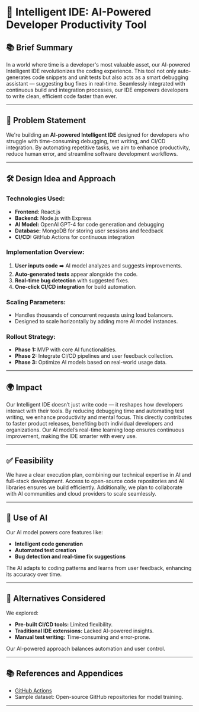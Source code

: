 # 🌟 Intelligent IDE: AI-Powered Developer Productivity Tool

## 📚 Brief Summary

In a world where time is a developer's most valuable asset, our AI-powered Intelligent IDE revolutionizes the coding experience. This tool not only auto-generates code snippets and unit tests but also acts as a smart debugging assistant — suggesting bug fixes in real-time. Seamlessly integrated with continuous build and integration processes, our IDE empowers developers to write clean, efficient code faster than ever.

---

## 📌 Problem Statement

We're building an **AI-powered Intelligent IDE** designed for developers who struggle with time-consuming debugging, test writing, and CI/CD integration. By automating repetitive tasks, we aim to enhance productivity, reduce human error, and streamline software development workflows.

---

## 🛠️ Design Idea and Approach

### Technologies Used:
- **Frontend:** React.js
- **Backend:** Node.js with Express
- **AI Model:** OpenAI GPT-4 for code generation and debugging
- **Database:** MongoDB for storing user sessions and feedback
- **CI/CD:** GitHub Actions for continuous integration

### Implementation Overview:
1. **User inputs code** ➡️ AI model analyzes and suggests improvements.
2. **Auto-generated tests** appear alongside the code.
3. **Real-time bug detection** with suggested fixes.
4. **One-click CI/CD integration** for build automation.

### Scaling Parameters:
- Handles thousands of concurrent requests using load balancers.
- Designed to scale horizontally by adding more AI model instances.

### Rollout Strategy:
- **Phase 1:** MVP with core AI functionalities.
- **Phase 2:** Integrate CI/CD pipelines and user feedback collection.
- **Phase 3:** Optimize AI models based on real-world usage data.

---

## 🌍 Impact

Our Intelligent IDE doesn’t just write code — it reshapes how developers interact with their tools. By reducing debugging time and automating test writing, we enhance productivity and mental focus. This directly contributes to faster product releases, benefiting both individual developers and organizations. Our AI model’s real-time learning loop ensures continuous improvement, making the IDE smarter with every use.

---

## ✅ Feasibility

We have a clear execution plan, combining our technical expertise in AI and full-stack development. Access to open-source code repositories and AI libraries ensures we build efficiently. Additionally, we plan to collaborate with AI communities and cloud providers to scale seamlessly.

---

## 🤖 Use of AI

Our AI model powers core features like:
- **Intelligent code generation**
- **Automated test creation**
- **Bug detection and real-time fix suggestions**

The AI adapts to coding patterns and learns from user feedback, enhancing its accuracy over time.

---

## 🔄 Alternatives Considered

We explored:
- **Pre-built CI/CD tools:** Limited flexibility.
- **Traditional IDE extensions:** Lacked AI-powered insights.
- **Manual test writing:** Time-consuming and error-prone.

Our AI-powered approach balances automation and user control.

---

## 📚 References and Appendices


- [GitHub Actions](https://docs.github.com/en/actions)
- Sample dataset: Open-source GitHub repositories for model training.

---


